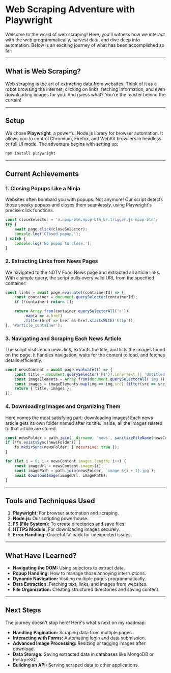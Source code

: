 # Web Scraping Adventure with Playwright

Welcome to the world of web scraping! Here, you'll witness how we interact with the web programmatically, harvest data, and dive deep into automation. Below is an exciting journey of what has been accomplished so far:

---

## **What is Web Scraping?**
Web scraping is the art of extracting data from websites. Think of it as a robot browsing the internet, clicking on links, fetching information, and even downloading images for you. And guess what? You're the master behind the curtain!

---

## **Setup**
We chose **Playwright**, a powerful Node.js library for browser automation. It allows you to control Chromium, Firefox, and WebKit browsers in headless or full UI mode. The adventure begins with setting up:

```bash
npm install playwright
```

---

## **Current Achievements**

### 1. **Closing Popups Like a Ninja**
Websites often bombard you with popups. Not anymore! Our script detects those sneaky popups and closes them seamlessly, using Playwright's precise click functions.

```javascript
const closeSelector = 'a.npop-btn.npop-btn_br.trigger.js-npop-btn';
try {
    await page.click(closeSelector);
    console.log('Closed popup.');
} catch {
    console.log('No popup to close.');
}
```

### 2. **Extracting Links from News Pages**
We navigated to the NDTV Food News page and extracted all article links. With a simple query, the script pulls every valid URL from the specified container:

```javascript
const links = await page.evaluate((containerId) => {
    const container = document.querySelector(containerId);
    if (!container) return [];

    return Array.from(container.querySelectorAll('a'))
        .map(a => a.href)
        .filter(href => href && href.startsWith('http'));
}, '#article_container');
```

### 3. **Navigating and Scraping Each News Article**
The script visits each news link, extracts the title, and lists the images found on the page. It handles navigation, waits for the content to load, and fetches details efficiently.

```javascript
const newsContent = await page.evaluate(() => {
    const title = document.querySelector('h1')?.innerText || 'Untitled';
    const imageElements = Array.from(document.querySelectorAll('img'));
    const images = imageElements.map(img => img.src).filter(src => src);
    return { title, images };
});
```

### 4. **Downloading Images and Organizing Them**
Here comes the most satisfying part: downloading images! Each news article gets its own folder named after its title. Inside, all the images related to that article are stored.

```javascript
const newsFolder = path.join(__dirname, 'news', sanitizeFileName(newsContent.title));
if (!fs.existsSync(newsFolder)) {
    fs.mkdirSync(newsFolder, { recursive: true });
}

for (let i = 0; i < newsContent.images.length; i++) {
    const imageUrl = newsContent.images[i];
    const imagePath = path.join(newsFolder, `image_${i + 1}.jpg`);
    await downloadImage(imageUrl, imagePath);
}
```

---

## **Tools and Techniques Used**
1. **Playwright:** For browser automation and scraping.
2. **Node.js:** Our scripting powerhouse.
3. **FS (File System):** To create directories and save files.
4. **HTTPS Module:** For downloading images securely.
5. **Error Handling:** Graceful fallback for unexpected issues.

---

## **What Have I Learned?**
- **Navigating the DOM:** Using selectors to extract data.
- **Popup Handling:** How to manage those annoying interruptions.
- **Dynamic Navigation:** Visiting multiple pages programmatically.
- **Data Extraction:** Fetching text, links, and images from websites.
- **File Organization:** Creating structured directories and saving content.

---

## **Next Steps**
The journey doesn't stop here! Here's what's next on my roadmap:
- **Handling Pagination:** Scraping data from multiple pages.
- **Interacting with Forms:** Automating login and data submission.
- **Advanced Image Processing:** Resizing or tagging images after download.
- **Data Storage:** Saving extracted data in databases like MongoDB or PostgreSQL.
- **Building an API:** Serving scraped data to other applications.